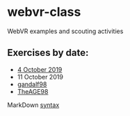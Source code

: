 # webvr-class
WebVR examples and scouting activities

## Exercises by date:

* [4 October 2019](https://vrlab-univaq.github.io/webvr-class/20191004/)
* 11 October 2019 
 * [gandalf98](https://bit.ly/35qHnMM)
 * [TheAGE98](https://bit.ly/2nGUybk)
 
MarkDown [syntax](https://help.github.com/en/articles/basic-writing-and-formatting-syntax)
